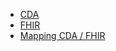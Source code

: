 * [CDA](./ressourcesCDA-struc-gen.html)
* [FHIR](./ressourcesFHIR-struc-gen.html)
* [Mapping CDA / FHIR](./mappingCDA-FHIR-struc-gen.html)